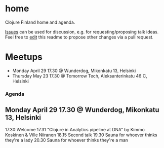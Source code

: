 # home
Clojure Finland home and agenda.

[Issues](https://github.com/clojure-finland/home/issues) can be used for discussion, e.g. for requesting/proposing talk ideas. Feel free to [edit](https://github.com/clojure-finland/home/edit/master/README.md) this readme to propose other changes via a pull request.

# Meetups

- Monday April 29 17.30 @ Wunderdog, Mikonkatu 13, Helsinki
- Thursday May 23 17.30 @ Tomorrow Tech, Aleksanterinkatu 46 C, Helsinki


### Agenda
## Monday April 29 17.30 @ Wunderdog, Mikonkatu 13, Helsinki

17.30 Welcome
17.31 "Clojure in Analytics pipeline at DNA" by Kimmo Koskinen & Ville Niiranen
18.15 Second talk
19.30 Sauna for whoever thinks they're a lady
20.30 Sauna for whoever thinks they're a man
